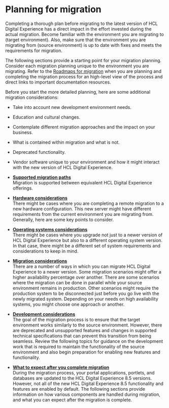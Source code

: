 # Planning for migration

Completing a thorough plan before migrating to the latest version of HCL Digital Experience has a direct impact in the effort invested during the actual migration. Become familiar with the environment you are migrating to (target environment). Also, make sure that the environment you are migrating from (source environment) is up to date with fixes and meets the requirements for migration.

The following sections provide a starting point for your migration planning. Consider each migration planning unique to the environment you are migrating. Refer to the [Roadmaps for migration](../../../../deployment/manage/migrate/planning_migration/rm_migration/index.md) when you are planning and completing the migration process for an high-level view of the process and direct links to important documentation resources.

Before you start the more detailed planning, here are some additional migration considerations:

-   Take into account new development environment needs.
-   Education and cultural changes.
-   Contemplate different migration approaches and the impact on your business.
-   What is contained within migration and what is not.
-   Deprecated functionality.
-   Vendor software unique to your environment and how it might interact with the new version of HCL Digital Experience.

-   **[Supported migration paths](mig_plan_supported_paths.md)**  
Migration is supported between equivalent HCL Digital Experience offerings.
-   **[Hardware considerations](mig_plan_hardware.md)**  
 There might be cases where you are completing a remote migration to a new hardware configuration. This new server might have different requirements from the current environment you are migrating from. Generally, here are some key points to consider.
-   **[Operating systems considerations](mig_plan_operating_systems.md)**  
 There might be cases where you upgrade not just to a newer version of HCL Digital Experience but also to a different operating system version. In that case, there might be a different set of system requirements and considerations to keep in mind.
-   **[Migration considerations](mig_plan_high_availability.md)**  
There are a number of ways in which you can migrate HCL Digital Experience to a newer version. Some migration scenarios might offer a higher availability percentage over another. There are some scenarios where the migration can be done in parallel while your source environment remains in production. Other scenarios might require the production system to be disconnected just before you go live with the newly migrated system. Depending on your needs on high availability systems, you might choose one approach or another.
-   **[Development considerations](../planning_migration/dev_consideration/index.md)**  
The goal of the migration process is to ensure that the target environment works similarly to the source environment. However, there are deprecated and unsupported features and changes in supported technical specifications that can prevent this transition from being seamless. Review the following topics for guidance on the development work that is required to maintain the functionality of the source environment and also begin preparation for enabling new features and functionality.
-   **[What to expect after you complete migration](../planning_migration/mig_plan_expectations/index.md)**  
During the migration process, your portal applications, portlets, and databases are updated to the HCL Digital Experience 8.5 versions. However, not all of the new HCL Digital Experience 8.5 functionality and features are enabled by default. The following sections provide information on how various components are handled during migration, and what you can expect after the migration is complete.


<!-- ???+ info "Related information" 


[Unsupported features for HCL Digital Experience 8.5 and 9.0](../reference/intr_depc.md)

[HCL Portal V8.5 and V8.0 detailed system requirements](https://support.hcltechsw.com/csm?id=kb_article&sysparm_article=KB0013514&sys_kb_id=ba230c701b983c50f37655352a4bcb29) -->

